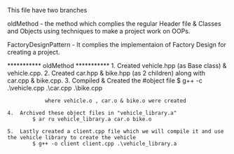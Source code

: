 This file have two branches

oldMethod - the method which complies the regular Header file & Classes and Objects using techniques to make a project work on OOPs.

FactoryDesignPattern - It complies the implementaion of Factory Design for creating a project.


*********** oldMethod ***********
    1.  Created vehicle.hpp (as Base class) & vehicle.cpp.
    2.  Created car.hpp & bike.hpp (as 2 children) along with car.cpp & bike.cpp.
    3.  Compiled & Created the #object file
            $ g++ -c .\vehicle.cpp .\car.cpp .\bike.cpp

                where vehicle.o , car.o & bike.o were created

    4.  Archived these object files in "vehicle_library.a"
            $ ar ru vehicle_library.a car.o bike.o

    5.  Lastly created a client.cpp file which we will compile it and use the vehicle library to create the vehicle
            $ g++ -o client client.cpp .\vehicle_library.a

